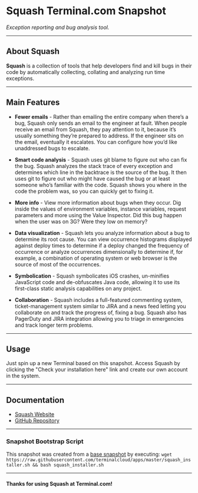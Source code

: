 # **Squash** Terminal.com Snapshot

*Exception reporting and bug analysis tool.*

---

## About Squash

**Squash** is a collection of tools that help developers find and kill bugs in their code by automatically collecting, collating and analyzing run time exceptions.

---

## Main Features

- **Fewer emails** - Rather than emailing the entire company when there’s a bug, Squash only sends an email to the engineer at fault. When people receive an email from Squash, they pay attention to it, because it’s usually something they’re prepared to address. If the engineer sits on the email, eventually it escalates. You can configure how you’d like unaddressed bugs to escalate.

- **Smart code analysis** - Squash uses git blame to figure out who can fix the bug. Squash analyzes the stack trace of every exception and determines which line in the backtrace is the source of the bug. It then uses git to figure out who might have caused the bug or at least someone who’s familiar with the code. Squash shows you where in the code the problem was, so you can quickly get to fixing it.

- **More info** - View more information about bugs when they occur. Dig inside the values of environment variables, instance variables, request parameters and more using the Value Inspector. Did this bug happen when the user was on 3G? Were they low on memory?

- **Data visualization** - Squash lets you analyze information about a bug to determine its root cause. You can view occurrence histograms displayed against deploy times to determine if a deploy changed the frequency of occurrence or analyze occurrences dimensionally to determine if, for example, a combination of operating system or web browser is the source of most of the occurrences.

- **Symbolication** - Squash symbolicates iOS crashes, un-minifies JavaScript code and de-obfuscates Java code, allowing it to use its first-class static analysis capabilities on any project.

- **Collaboration** - Squash includes a full-featured commenting system, ticket-management system similar to JIRA and a news feed letting you collaborate on and track the progress of, fixing a bug. Squash also has PagerDuty and JIRA integration allowing you to triage in emergencies and track longer term problems.

---

## Usage

Just spin up a new Terminal based on this snapshot. Access Squash by clicking the "Check your installation here" link and create our own account in the system.

---

## Documentation

- [Squash Website](http://squash.io/)
- [GitHub Repository](https://github.com/SquareSquash/web)

---

### Snapshot Bootstrap Script

This snapshot was created from a [base snapshot](https://www.terminal.com/tiny/FzpHiTXG1K) by executing:
`wget https://raw.githubusercontent.com/terminalcloud/apps/master/squash_installer.sh && bash squash_installer.sh`

---

#### Thanks for using Squash at Terminal.com!

